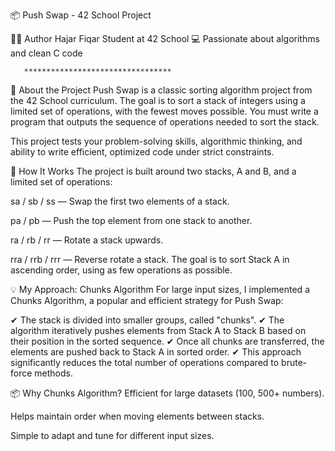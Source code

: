 📦 Push Swap - 42 School Project

🧑‍💻 Author
Hajar Fiqar
Student at 42 School
💻 Passionate about algorithms and clean C code

       *********************************

🧩 About the Project
Push Swap is a classic sorting algorithm project from the 42 School curriculum.
The goal is to sort a stack of integers using a limited set of operations, with the fewest moves possible.
You must write a program that outputs the sequence of operations needed to sort the stack.

This project tests your problem-solving skills, algorithmic thinking, and ability to write efficient, 
optimized code under strict constraints.

🚀 How It Works
The project is built around two stacks, A and B, and a limited set of operations:

sa / sb / ss — Swap the first two elements of a stack.

pa / pb — Push the top element from one stack to another.

ra / rb / rr — Rotate a stack upwards.

rra / rrb / rrr — Reverse rotate a stack.
The goal is to sort Stack A in ascending order, using as few operations as possible.

💡 My Approach: Chunks Algorithm
For large input sizes, I implemented a Chunks Algorithm, a popular and efficient strategy for Push Swap:

✔ The stack is divided into smaller groups, called "chunks".
✔ The algorithm iteratively pushes elements from Stack A to Stack B based on their position in the sorted sequence.
✔ Once all chunks are transferred, the elements are pushed back to Stack A in sorted order.
✔ This approach significantly reduces the total number of operations compared to brute-force methods.

📦 Why Chunks Algorithm?
Efficient for large datasets (100, 500+ numbers).

Helps maintain order when moving elements between stacks.

Simple to adapt and tune for different input sizes.
